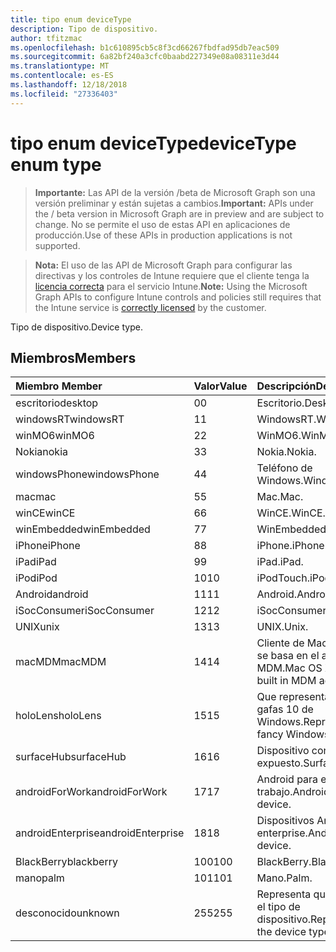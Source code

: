```yaml
---
title: tipo enum deviceType
description: Tipo de dispositivo.
author: tfitzmac
ms.openlocfilehash: b1c610895cb5c8f3cd66267fbdfad95db7eac509
ms.sourcegitcommit: 6a82bf240a3cfc0baabd227349e08a08311e3d44
ms.translationtype: MT
ms.contentlocale: es-ES
ms.lasthandoff: 12/18/2018
ms.locfileid: "27336403"
---
```

# <a name="devicetype-enum-type"></a><span data-ttu-id="b3cc0-103">tipo enum deviceType</span><span class="sxs-lookup"><span data-stu-id="b3cc0-103">deviceType enum type</span></span>

> <span data-ttu-id="b3cc0-104">**Importante:** Las API de la versión /beta de Microsoft Graph son una versión preliminar y están sujetas a cambios.</span><span class="sxs-lookup"><span data-stu-id="b3cc0-104">**Important:** APIs under the / beta version in Microsoft Graph are in preview and are subject to change.</span></span> <span data-ttu-id="b3cc0-105">No se permite el uso de estas API en aplicaciones de producción.</span><span class="sxs-lookup"><span data-stu-id="b3cc0-105">Use of these APIs in production applications is not supported.</span></span>

> <span data-ttu-id="b3cc0-106">**Nota:** El uso de las API de Microsoft Graph para configurar las directivas y los controles de Intune requiere que el cliente tenga la [licencia correcta](https://go.microsoft.com/fwlink/?linkid=839381) para el servicio Intune.</span><span class="sxs-lookup"><span data-stu-id="b3cc0-106">**Note:** Using the Microsoft Graph APIs to configure Intune controls and policies still requires that the Intune service is [correctly licensed](https://go.microsoft.com/fwlink/?linkid=839381) by the customer.</span></span>

<span data-ttu-id="b3cc0-107">Tipo de dispositivo.</span><span class="sxs-lookup"><span data-stu-id="b3cc0-107">Device type.</span></span>
## <a name="members"></a><span data-ttu-id="b3cc0-108">Miembros</span><span class="sxs-lookup"><span data-stu-id="b3cc0-108">Members</span></span>
|<span data-ttu-id="b3cc0-109">Miembro	</span><span class="sxs-lookup"><span data-stu-id="b3cc0-109">Member</span></span>|<span data-ttu-id="b3cc0-110">Valor</span><span class="sxs-lookup"><span data-stu-id="b3cc0-110">Value</span></span>|<span data-ttu-id="b3cc0-111">Descripción</span><span class="sxs-lookup"><span data-stu-id="b3cc0-111">Description</span></span>|
|:---|:---|:---|
|<span data-ttu-id="b3cc0-112">escritorio</span><span class="sxs-lookup"><span data-stu-id="b3cc0-112">desktop</span></span>|<span data-ttu-id="b3cc0-113">0</span><span class="sxs-lookup"><span data-stu-id="b3cc0-113">0</span></span>|<span data-ttu-id="b3cc0-114">Escritorio.</span><span class="sxs-lookup"><span data-stu-id="b3cc0-114">Desktop.</span></span>|
|<span data-ttu-id="b3cc0-115">windowsRT</span><span class="sxs-lookup"><span data-stu-id="b3cc0-115">windowsRT</span></span>|<span data-ttu-id="b3cc0-116">1</span><span class="sxs-lookup"><span data-stu-id="b3cc0-116">1</span></span>|<span data-ttu-id="b3cc0-117">WindowsRT.</span><span class="sxs-lookup"><span data-stu-id="b3cc0-117">WindowsRT.</span></span>|
|<span data-ttu-id="b3cc0-118">winMO6</span><span class="sxs-lookup"><span data-stu-id="b3cc0-118">winMO6</span></span>|<span data-ttu-id="b3cc0-119">2</span><span class="sxs-lookup"><span data-stu-id="b3cc0-119">2</span></span>|<span data-ttu-id="b3cc0-120">WinMO6.</span><span class="sxs-lookup"><span data-stu-id="b3cc0-120">WinMO6.</span></span>|
|<span data-ttu-id="b3cc0-121">Nokia</span><span class="sxs-lookup"><span data-stu-id="b3cc0-121">nokia</span></span>|<span data-ttu-id="b3cc0-122">3</span><span class="sxs-lookup"><span data-stu-id="b3cc0-122">3</span></span>|<span data-ttu-id="b3cc0-123">Nokia.</span><span class="sxs-lookup"><span data-stu-id="b3cc0-123">Nokia.</span></span>|
|<span data-ttu-id="b3cc0-124">windowsPhone</span><span class="sxs-lookup"><span data-stu-id="b3cc0-124">windowsPhone</span></span>|<span data-ttu-id="b3cc0-125">4</span><span class="sxs-lookup"><span data-stu-id="b3cc0-125">4</span></span>|<span data-ttu-id="b3cc0-126">Teléfono de Windows.</span><span class="sxs-lookup"><span data-stu-id="b3cc0-126">Windows phone.</span></span>|
|<span data-ttu-id="b3cc0-127">mac</span><span class="sxs-lookup"><span data-stu-id="b3cc0-127">mac</span></span>|<span data-ttu-id="b3cc0-128">5</span><span class="sxs-lookup"><span data-stu-id="b3cc0-128">5</span></span>|<span data-ttu-id="b3cc0-129">Mac.</span><span class="sxs-lookup"><span data-stu-id="b3cc0-129">Mac.</span></span>|
|<span data-ttu-id="b3cc0-130">winCE</span><span class="sxs-lookup"><span data-stu-id="b3cc0-130">winCE</span></span>|<span data-ttu-id="b3cc0-131">6</span><span class="sxs-lookup"><span data-stu-id="b3cc0-131">6</span></span>|<span data-ttu-id="b3cc0-132">WinCE.</span><span class="sxs-lookup"><span data-stu-id="b3cc0-132">WinCE.</span></span>|
|<span data-ttu-id="b3cc0-133">winEmbedded</span><span class="sxs-lookup"><span data-stu-id="b3cc0-133">winEmbedded</span></span>|<span data-ttu-id="b3cc0-134">7</span><span class="sxs-lookup"><span data-stu-id="b3cc0-134">7</span></span>|<span data-ttu-id="b3cc0-135">WinEmbedded.</span><span class="sxs-lookup"><span data-stu-id="b3cc0-135">WinEmbedded.</span></span>|
|<span data-ttu-id="b3cc0-136">iPhone</span><span class="sxs-lookup"><span data-stu-id="b3cc0-136">iPhone</span></span>|<span data-ttu-id="b3cc0-137">8</span><span class="sxs-lookup"><span data-stu-id="b3cc0-137">8</span></span>|<span data-ttu-id="b3cc0-138">iPhone.</span><span class="sxs-lookup"><span data-stu-id="b3cc0-138">iPhone.</span></span>|
|<span data-ttu-id="b3cc0-139">iPad</span><span class="sxs-lookup"><span data-stu-id="b3cc0-139">iPad</span></span>|<span data-ttu-id="b3cc0-140">9</span><span class="sxs-lookup"><span data-stu-id="b3cc0-140">9</span></span>|<span data-ttu-id="b3cc0-141">iPad.</span><span class="sxs-lookup"><span data-stu-id="b3cc0-141">iPad.</span></span>|
|<span data-ttu-id="b3cc0-142">iPod</span><span class="sxs-lookup"><span data-stu-id="b3cc0-142">iPod</span></span>|<span data-ttu-id="b3cc0-143">10</span><span class="sxs-lookup"><span data-stu-id="b3cc0-143">10</span></span>|<span data-ttu-id="b3cc0-144">iPodTouch.</span><span class="sxs-lookup"><span data-stu-id="b3cc0-144">iPodTouch.</span></span>|
|<span data-ttu-id="b3cc0-145">Android</span><span class="sxs-lookup"><span data-stu-id="b3cc0-145">android</span></span>|<span data-ttu-id="b3cc0-146">11</span><span class="sxs-lookup"><span data-stu-id="b3cc0-146">11</span></span>|<span data-ttu-id="b3cc0-147">Android.</span><span class="sxs-lookup"><span data-stu-id="b3cc0-147">Android.</span></span>|
|<span data-ttu-id="b3cc0-148">iSocConsumer</span><span class="sxs-lookup"><span data-stu-id="b3cc0-148">iSocConsumer</span></span>|<span data-ttu-id="b3cc0-149">12</span><span class="sxs-lookup"><span data-stu-id="b3cc0-149">12</span></span>|<span data-ttu-id="b3cc0-150">iSocConsumer.</span><span class="sxs-lookup"><span data-stu-id="b3cc0-150">iSocConsumer.</span></span>|
|<span data-ttu-id="b3cc0-151">UNIX</span><span class="sxs-lookup"><span data-stu-id="b3cc0-151">unix</span></span>|<span data-ttu-id="b3cc0-152">13</span><span class="sxs-lookup"><span data-stu-id="b3cc0-152">13</span></span>|<span data-ttu-id="b3cc0-153">UNIX.</span><span class="sxs-lookup"><span data-stu-id="b3cc0-153">Unix.</span></span>|
|<span data-ttu-id="b3cc0-154">macMDM</span><span class="sxs-lookup"><span data-stu-id="b3cc0-154">macMDM</span></span>|<span data-ttu-id="b3cc0-155">14</span><span class="sxs-lookup"><span data-stu-id="b3cc0-155">14</span></span>|<span data-ttu-id="b3cc0-156">Cliente de Mac OS X mediante se basa en el agente MDM.</span><span class="sxs-lookup"><span data-stu-id="b3cc0-156">Mac OS X client using built in MDM agent.</span></span>|
|<span data-ttu-id="b3cc0-157">holoLens</span><span class="sxs-lookup"><span data-stu-id="b3cc0-157">holoLens</span></span>|<span data-ttu-id="b3cc0-158">15</span><span class="sxs-lookup"><span data-stu-id="b3cc0-158">15</span></span>|<span data-ttu-id="b3cc0-159">Que representa el imaginativo gafas 10 de Windows.</span><span class="sxs-lookup"><span data-stu-id="b3cc0-159">Representing the fancy Windows 10 goggles.</span></span>|
|<span data-ttu-id="b3cc0-160">surfaceHub</span><span class="sxs-lookup"><span data-stu-id="b3cc0-160">surfaceHub</span></span>|<span data-ttu-id="b3cc0-161">16</span><span class="sxs-lookup"><span data-stu-id="b3cc0-161">16</span></span>|<span data-ttu-id="b3cc0-162">Dispositivo concentrador expuesto.</span><span class="sxs-lookup"><span data-stu-id="b3cc0-162">Surface HUB device.</span></span>|
|<span data-ttu-id="b3cc0-163">androidForWork</span><span class="sxs-lookup"><span data-stu-id="b3cc0-163">androidForWork</span></span>|<span data-ttu-id="b3cc0-164">17</span><span class="sxs-lookup"><span data-stu-id="b3cc0-164">17</span></span>|<span data-ttu-id="b3cc0-165">Android para el dispositivo del trabajo.</span><span class="sxs-lookup"><span data-stu-id="b3cc0-165">Android for work device.</span></span>|
|<span data-ttu-id="b3cc0-166">androidEnterprise</span><span class="sxs-lookup"><span data-stu-id="b3cc0-166">androidEnterprise</span></span>|<span data-ttu-id="b3cc0-167">18</span><span class="sxs-lookup"><span data-stu-id="b3cc0-167">18</span></span>|<span data-ttu-id="b3cc0-168">Dispositivos Android enterprise.</span><span class="sxs-lookup"><span data-stu-id="b3cc0-168">Android enterprise device.</span></span>|
|<span data-ttu-id="b3cc0-169">BlackBerry</span><span class="sxs-lookup"><span data-stu-id="b3cc0-169">blackberry</span></span>|<span data-ttu-id="b3cc0-170">100</span><span class="sxs-lookup"><span data-stu-id="b3cc0-170">100</span></span>|<span data-ttu-id="b3cc0-171">BlackBerry.</span><span class="sxs-lookup"><span data-stu-id="b3cc0-171">Blackberry.</span></span>|
|<span data-ttu-id="b3cc0-172">mano</span><span class="sxs-lookup"><span data-stu-id="b3cc0-172">palm</span></span>|<span data-ttu-id="b3cc0-173">101</span><span class="sxs-lookup"><span data-stu-id="b3cc0-173">101</span></span>|<span data-ttu-id="b3cc0-174">Mano.</span><span class="sxs-lookup"><span data-stu-id="b3cc0-174">Palm.</span></span>|
|<span data-ttu-id="b3cc0-175">desconocido</span><span class="sxs-lookup"><span data-stu-id="b3cc0-175">unknown</span></span>|<span data-ttu-id="b3cc0-176">255</span><span class="sxs-lookup"><span data-stu-id="b3cc0-176">255</span></span>|<span data-ttu-id="b3cc0-177">Representa que se desconoce el tipo de dispositivo.</span><span class="sxs-lookup"><span data-stu-id="b3cc0-177">Represents that the device type is unknown.</span></span>|





